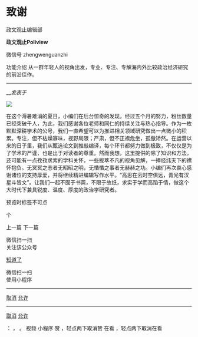 

#  致谢

政文观止编辑部  

**政文观止Poliview** 

微信号 zhengwenguanzhi

功能介绍 从一群年轻人的视角出发，专业、专注、专解海内外比较政治经济研究的前沿佳作。

____

___发表于_


![](/images/659/2.jpeg)

在这个溽暑难消的夏日，小编们在后台惊奇的发现，经过五个月的努力，粉丝数量已经突破千人，为此，我们感谢各位老师和同仁的持续关注与热心指导。作为一枚默默深耕学术的公号，我们一直希望可以为推进相关领域研究做出一点微小的积累。专注，但不枯燥寡味，视野局限；严肃，但不正襟危坐，孤傲矫然。在运营以来的日子里，我们从甄选论文到推敲编译，每个环节都努力做到极致，不仅仅是为了学术的严谨，也是出于对读者的尊重。然而我想，这里提供的除了知识和方法，还可能有一点孜孜求索的学科关怀，一些拔萃不凡的视角见解，一捧经纬天下的襟怀抱负。无冥冥之志者无昭昭之明，无惛惛之事者无赫赫之功。小编们再次衷心感谢诸位的支持厚爱，并将继续精进编辑写作水平。“高思在云时空俱远，青光有汉星斗皆文”。让我们一起不囿于书斋，不限于故纸，求实于学而高蹈于情，做这个大时代下兼具锐度、温度、厚度的政治学研究者。

预览时标签不可点



个

上一篇 下一篇



微信扫一扫  
关注该公众号

[知道了](javascript:;)

 微信扫一扫  
使用小程序

****

[取消](javascript:void\(0\);) [允许](javascript:void\(0\);)

****

[取消](javascript:void\(0\);) [允许](javascript:void\(0\);)

： ， 。 视频 小程序 赞 ，轻点两下取消赞 在看 ，轻点两下取消在看

